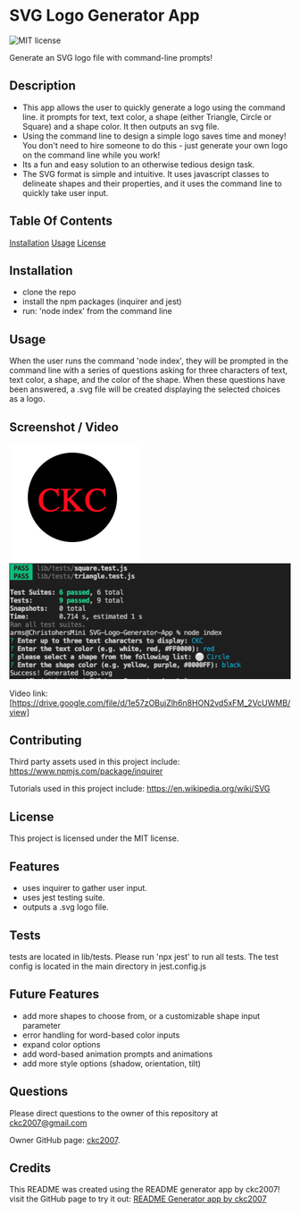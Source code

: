 # SVG Logo Generator App

![MIT license](https://img.shields.io/badge/license-MIT-blue.svg)

Generate an SVG logo file with command-line prompts!

## Description

- This app allows the user to quickly generate a logo using the command line. it prompts for text, text color, a shape (either Triangle, Circle or Square) and a shape color. It then outputs an svg file.
- Using the command line to design a simple logo saves time and money! You don't need to hire someone to do this - just generate your own logo on the command line while you work!
- Its a fun and easy solution to an otherwise tedious design task.
- The SVG format is simple and intuitive. It uses javascript classes to delineate shapes and their properties, and it uses the command line to quickly take user input.

## Table Of Contents

[Installation](#installation)
[Usage](#usage)
[License](#license)

## Installation

- clone the repo
- install the npm packages (inquirer and jest)
- run: 'node index' from the command line

## Usage

When the user runs the command 'node index', they will be prompted in the command line with a series of questions asking for three characters of text, text color, a shape, and the color of the shape. When these questions have been answered, a .svg file will be created displaying the selected choices as a logo.

## Screenshot / Video

![screenshot](./assets/images/SVG%20logo%20app%20example.png)
![screenshot](./assets/images/example%20svg%20command%20line.png)

Video link: [https://drive.google.com/file/d/1e57zOBujZlh6n8HON2vd5xFM_2VcUWMB/view]

## Contributing

Third party assets used in this project include:
https://www.npmjs.com/package/inquirer

Tutorials used in this project include:
https://en.wikipedia.org/wiki/SVG

## License

This project is licensed under the MIT license.

## Features

- uses inquirer to gather user input. 
- uses jest testing suite. 
- outputs a .svg logo file.

## Tests

tests are located in lib/tests. Please run 'npx jest' to run all tests. The test config is located in the main directory in jest.config.js

## Future Features

- add more shapes to choose from, or a customizable shape input parameter
- error handling for word-based color inputs
- expand color options
- add word-based animation prompts and animations
- add more style options (shadow, orientation, tilt)

## Questions

Please direct questions to the owner of this repository at ckc2007@gmail.com

Owner GitHub page:
[ckc2007](https://github.com/ckc2007).

## Credits

This README was created using the README generator app by ckc2007!
visit the GitHub page to try it out:
[README Generator app by ckc2007](https://github.com/ckc2007/README-Generator)
